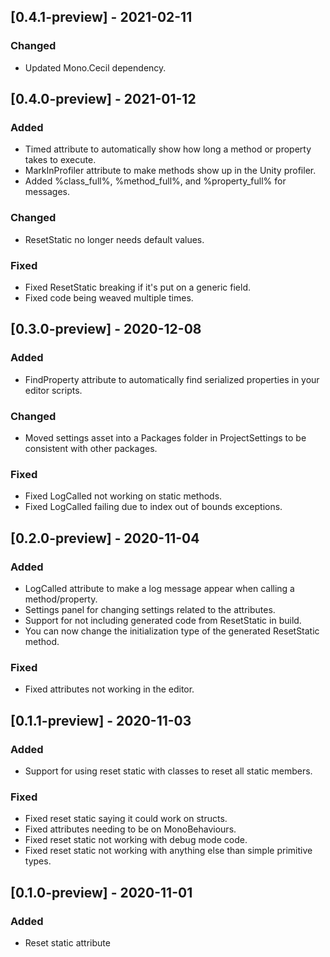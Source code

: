 ## [0.4.1-preview] - 2021-02-11
### Changed
- Updated Mono.Cecil dependency.

## [0.4.0-preview] - 2021-01-12
### Added
- Timed attribute to automatically show how long a method or property takes to execute.
- MarkInProfiler attribute to make methods show up in the Unity profiler.
- Added %class_full%, %method_full%, and %property_full% for messages.

### Changed
- ResetStatic no longer needs default values.

### Fixed
- Fixed ResetStatic breaking if it's put on a generic field.
- Fixed code being weaved multiple times.

## [0.3.0-preview] - 2020-12-08
### Added
- FindProperty attribute to automatically find serialized properties in your editor scripts.

### Changed
- Moved settings asset into a Packages folder in ProjectSettings to be consistent with other packages.

### Fixed
- Fixed LogCalled not working on static methods.
- Fixed LogCalled failing due to index out of bounds exceptions.

## [0.2.0-preview] - 2020-11-04
### Added
- LogCalled attribute to make a log message appear when calling a method/property.
- Settings panel for changing settings related to the attributes.
- Support for not including generated code from ResetStatic in build.
- You can now change the initialization type of the generated ResetStatic method.

### Fixed
- Fixed attributes not working in the editor.

## [0.1.1-preview] - 2020-11-03
### Added 
- Support for using reset static with classes to reset all static members.

### Fixed
- Fixed reset static saying it could work on structs.
- Fixed attributes needing to be on MonoBehaviours.
- Fixed reset static not working with debug mode code.
- Fixed reset static not working with anything else than simple primitive types.

## [0.1.0-preview] - 2020-11-01
### Added
- Reset static attribute
